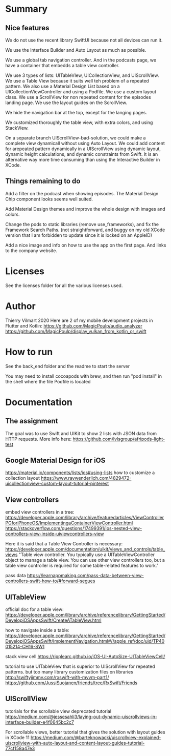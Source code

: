 # Summary

## Nice features

We do not use the recent library SwiftUI because not all devices can run it.

We use the Interface Builder and Auto Layout as much as possible.

We use a global tab navigation controller. And in the podcasts page, we have a container that embedds a table view controller.

We use 3 types of lists: UITableVIew, UICollectionView, and UIScrollView.
We use a Table View because it suits well teh problem of a repeated pattern.
We also use a  Material Design List based on a UICollectionViewController and using a Podfile. We use a custom layout class.
We use a ScrollView for non repeated content for the episodes landing page. We use the layout guides on the ScrollView.

We hide the navigation bar at the top, except for the langing pages.

We customized thoroughly the table view, with extra colors, and using StackView.

On a separate branch UIScrollView-bad-solution, we could make a complete view dynamicall without using Auto Layout.
We could add content for arepeated pattern dynamically in a UIScrollView using dynamic layout, dynamic height calculations,
and dynamic constraints from Swift. It is an alternative way more time consuming than using the Interactive Builder in XCode.

## Things remaining to do

Add a filter on the podcast when showing episodes. The Material Design Chip component looks seems well suited.

Add Material Design themes and improve the whole design with images and colors.

Change the pods to static libraries (remove use_frameworks), and fix the Framework Search Paths.
(not straightforward, and buggy on my old XCode version that I am forbidden to update since it is locked on an AppleID)

Add a nice image and info on how to use the app on the first page. And links to the company website.

# Licenses

See the licenses folder for all the various licenses used.

# Author

Thierry Vilmart
2020
Here are 2 of my mobile development projects in Flutter and Kotlin:
https://github.com/MagicPoulp/audio_analyzer
https://github.com/MagicPoulp/display_vulkan_from_kotlin_or_swift

# How to run

See the back_end folder and the readme to start the server

You may need to install cocoapods with brew, and then run "pod install" in the shell where the file Podfile is located

# Documentation

## The assignment

The goal was to use Swift and UIKit to show 2 lists with JSON data from HTTP requests.
More info here:
https://github.com/lvlsgroup/afripods-light-test

## Google Material Design for iOS

https://material.io/components/lists/ios#using-lists
how to customize a collection layout
https://www.raywenderlich.com/4829472-uicollectionview-custom-layout-tutorial-pinterest

## View controllers

embed view controllers in a tree:
https://developer.apple.com/library/archive/featuredarticles/ViewControllerPGforiPhoneOS/ImplementingaContainerViewController.html
https://stackoverflow.com/questions/17499391/ios-nested-view-controllers-view-inside-uiviewcontrollers-view

Here it is said that a Table View Controller is necessary:
https://developer.apple.com/documentation/uikit/views_and_controls/table_views
"Table view controller. You typically use a UITableViewController object to manage a table view. You can use other view controllers too, but a table view controller is required for some table-related features to work."

pass data
https://learnappmaking.com/pass-data-between-view-controllers-swift-how-to/#forward-segues

## UITableView

official doc for a table view:
https://developer.apple.com/library/archive/referencelibrary/GettingStarted/DevelopiOSAppsSwift/CreateATableView.html

how to navigate inside a table:
https://developer.apple.com/library/archive/referencelibrary/GettingStarted/DevelopiOSAppsSwift/ImplementNavigation.html#//apple_ref/doc/uid/TP40015214-CH16-SW1

stack view cell
https://ripplearc.github.io/iOS-UI-AutoSize-UITableViewCell/

tutorial to use UITableView that is superior to UIScrollView for repeated patterns.
but too many library customization files on libraries
http://swiftyjimmy.com/rxswift-with-mvvm-part1/
https://github.com/JussiSuojanen/friends/tree/RxSwift/Friends

## UIScrollView

tutorials for the scrollable view
deprecated tutorial
https://medium.com/@jessesahli3/laying-out-dynamic-uiscrollviews-in-interface-builder-e4f0645bc2c7

For scrollable views, better tutorial that gives the solution with layout guides in XCode 11
https://medium.com/@barteknowacki/uiscrollview-explained-uiscrollview-with-auto-layout-and-content-layout-guides-tutorial-77cf158a47e3

